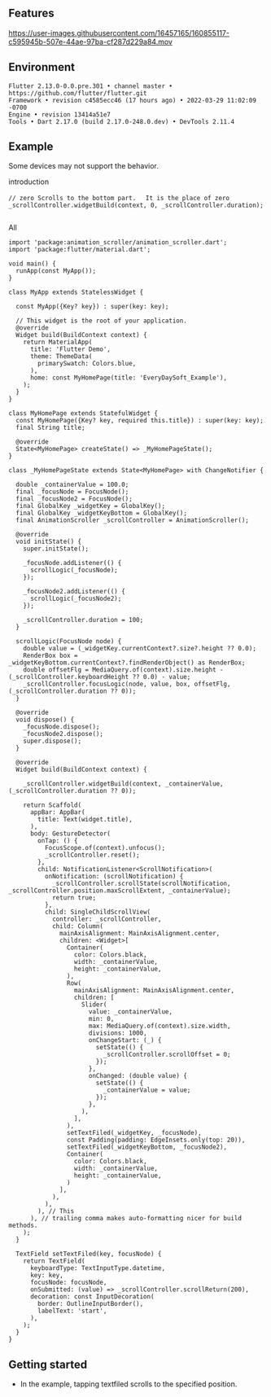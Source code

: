 <!-- 
This README describes the package. If you publish this package to pub.dev,
this README's contents appear on the landing page for your package.

For information about how to write a good package README, see the guide for
[writing package pages](https://dart.dev/guides/libraries/writing-package-pages). 

For general information about developing packages, see the Dart guide for
[creating packages](https://dart.dev/guides/libraries/create-library-packages)
and the Flutter guide for
[developing packages and plugins](https://flutter.dev/developing-packages). 
-->

## Features



https://user-images.githubusercontent.com/16457165/160855117-c595945b-507e-44ae-97ba-cf287d229a84.mov




## Environment

```
Flutter 2.13.0-0.0.pre.301 • channel master • https://github.com/flutter/flutter.git
Framework • revision c4585ecc46 (17 hours ago) • 2022-03-29 11:02:09 -0700
Engine • revision 13414a51e7
Tools • Dart 2.17.0 (build 2.17.0-248.0.dev) • DevTools 2.11.4
```


## Example

Some devices may not support the behavior.


introduction

```
// zero Scrolls to the bottom part.　 It is the place of zero
_scrollController.widgetBuild(context, 0, _scrollController.duration);
     
```

All 
```
import 'package:animation_scroller/animation_scroller.dart';
import 'package:flutter/material.dart';

void main() {
  runApp(const MyApp());
}

class MyApp extends StatelessWidget {

  const MyApp({Key? key}) : super(key: key);

  // This widget is the root of your application.
  @override
  Widget build(BuildContext context) {
    return MaterialApp(
      title: 'Flutter Demo',
      theme: ThemeData(
        primarySwatch: Colors.blue,
      ),
      home: const MyHomePage(title: 'EveryDaySoft_Example'),
    );
  }
}

class MyHomePage extends StatefulWidget {
  const MyHomePage({Key? key, required this.title}) : super(key: key);
  final String title;

  @override
  State<MyHomePage> createState() => _MyHomePageState();
}

class _MyHomePageState extends State<MyHomePage> with ChangeNotifier {

  double _containerValue = 100.0;
  final _focusNode = FocusNode();
  final _focusNode2 = FocusNode();
  final GlobalKey _widgetKey = GlobalKey();
  final GlobalKey _widgetKeyBottom = GlobalKey();
  final AnimationScroller _scrollController = AnimationScroller();

  @override
  void initState() {
    super.initState();

    _focusNode.addListener(() {
      scrollLogic(_focusNode);
    });

    _focusNode2.addListener(() {
      scrollLogic(_focusNode2);
    });

    _scrollController.duration = 100;
  }

  scrollLogic(FocusNode node) {
    double value = (_widgetKey.currentContext?.size?.height ?? 0.0);
    RenderBox box = _widgetKeyBottom.currentContext?.findRenderObject() as RenderBox;
    double offsetFlg = MediaQuery.of(context).size.height - (_scrollController.keyboardHeight ?? 0.0) - value;
    _scrollController.focusLogic(node, value, box, offsetFlg, (_scrollController.duration ?? 0));
  }

  @override
  void dispose() {
    _focusNode.dispose();
    _focusNode2.dispose();
    super.dispose();
  }

  @override
  Widget build(BuildContext context) {

    _scrollController.widgetBuild(context, _containerValue, (_scrollController.duration ?? 0));

    return Scaffold(
      appBar: AppBar(
        title: Text(widget.title),
      ),
      body: GestureDetector(
        onTap: () {
          FocusScope.of(context).unfocus();
          _scrollController.reset();
        },
        child: NotificationListener<ScrollNotification>(
          onNotification: (scrollNotification) {
            _scrollController.scrollState(scrollNotification, _scrollController.position.maxScrollExtent, _containerValue);
            return true;
          },
          child: SingleChildScrollView(
            controller: _scrollController,
            child: Column(
              mainAxisAlignment: MainAxisAlignment.center,
              children: <Widget>[
                Container(
                  color: Colors.black,
                  width: _containerValue,
                  height: _containerValue,
                ),
                Row(
                  mainAxisAlignment: MainAxisAlignment.center,
                  children: [
                    Slider(
                      value: _containerValue,
                      min: 0,
                      max: MediaQuery.of(context).size.width,
                      divisions: 1000,
                      onChangeStart: (_) {
                        setState(() {
                          _scrollController.scrollOffset = 0;
                        });
                      },
                      onChanged: (double value) {
                        setState(() {
                          _containerValue = value;
                        });
                      },
                    ),
                  ],
                ),
                setTextFiled(_widgetKey, _focusNode),
                const Padding(padding: EdgeInsets.only(top: 20)),
                setTextFiled(_widgetKeyBottom, _focusNode2),
                Container(
                  color: Colors.black,
                  width: _containerValue,
                  height: _containerValue,
                )
              ],
            ),
          ),
        ), // This
      ), // trailing comma makes auto-formatting nicer for build methods.
    );
  }

  TextField setTextFiled(key, focusNode) {
    return TextField(
      keyboardType: TextInputType.datetime,
      key: key,
      focusNode: focusNode,
      onSubmitted: (value) => _scrollController.scrollReturn(200),
      decoration: const InputDecoration(
        border: OutlineInputBorder(),
        labelText: 'start',
      ),
    );
  }
}
```

## Getting started

* In the example, tapping textfiled scrolls to the specified position.
